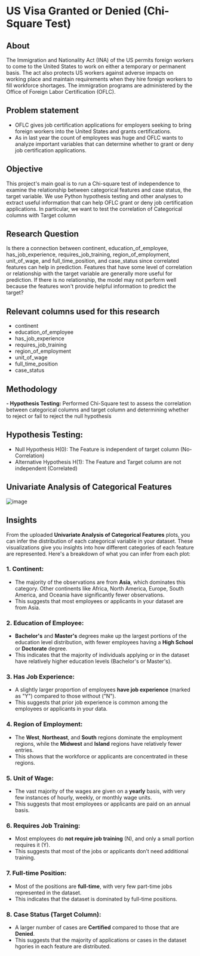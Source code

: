 # US Visa Granted or Denied (Chi-Square Test)

## About
The Immigration and Nationality Act (INA) of the US permits foreign workers to come to the United States to work on either a temporary or permanent basis. The act also protects US workers against adverse impacts on working place and maintain requirements when they hire foreign workers to fill workforce shortages. The immigration programs are administered by the Office of Foreign Labor Certification (OFLC).

## Problem statement
- OFLC gives job certification applications for employers seeking to bring foreign workers into the United States and grants certifications.
- As in last year the count of employees was huge and OFLC wants to analyze important variables that can determine whether to grant or deny job certification applications.

## Objective
This project's main goal is to run a Chi-square test of independence to examine the relationship between categorical features and case status, the target variable. We use Python hypothesis testing and other analyses to extract useful information that can help OFLC grant or deny job certification applications. In particular, we want to test the correlation of Categorical columns with Target column

## Research Question
Is there a connection between continent, education_of_employee, has_job_experience, requires_job_training, region_of_employment, unit_of_wage, and full_time_position, and case_status since correlated features can help in prediction. Features that have some level of correlation or relationship with the target variable are generally more useful for prediction. If there is no relationship, the model may not perform well because the features won't provide helpful information to predict the target?

## Relevant columns used for this research
- continent  
- education_of_employee 
- has_job_experience 
- requires_job_training 
- region_of_employment 
- unit_of_wage 
- full_time_position
- case_status

## Methodology
**- Hypothesis Testing:** Performed Chi-Square test to assess the correlation between categorical columns and target column and determining whether to reject or fail to reject the null hypothesis

## Hypothesis Testing:
- Null Hypothesis H(0): The Feature is independent of target column (No-Correlation)
- Alternative Hypothesis H(1): The Feature and Target column are not independent (Correlated)

## Univariate Analysis of Categorical Features
![image](https://github.com/user-attachments/assets/310e777a-9412-4d42-ba28-829ffd4ad744)

## **Insights**

From the uploaded **Univariate Analysis of Categorical Features** plots, you can infer the distribution of each categorical variable in your dataset. These visualizations give you insights into how different categories of each feature are represented. Here's a breakdown of what you can infer from each plot:

### 1. **Continent**:
   - The majority of the observations are from **Asia**, which dominates this category. Other continents like Africa, North America, Europe, South America, and Oceania have significantly fewer observations.
   - This suggests that most employees or applicants in your dataset are from Asia.

### 2. **Education of Employee**:
   - **Bachelor's** and **Master's** degrees make up the largest portions of the education level distribution, with fewer employees having a **High School** or **Doctorate** degree.
   - This indicates that the majority of individuals applying or in the dataset have relatively higher education levels (Bachelor's or Master's).

### 3. **Has Job Experience**:
   - A slightly larger proportion of employees **have job experience** (marked as "Y") compared to those without ("N").
   - This suggests that prior job experience is common among the employees or applicants in your data.

### 4. **Region of Employment**:
   - The **West**, **Northeast**, and **South** regions dominate the employment regions, while the **Midwest** and **Island** regions have relatively fewer entries.
   - This shows that the workforce or applicants are concentrated in these regions.

### 5. **Unit of Wage**:
   - The vast majority of the wages are given on a **yearly** basis, with very few instances of hourly, weekly, or monthly wage units.
   - This suggests that most employees or applicants are paid on an annual basis.

### 6. **Requires Job Training**:
   - Most employees do **not require job training** (N), and only a small portion requires it (Y).
   - This suggests that most of the jobs or applicants don’t need additional training.

### 7. **Full-time Position**:
   - Most of the positions are **full-time**, with very few part-time jobs represented in the dataset.
   - This indicates that the dataset is dominated by full-time positions.

### 8. **Case Status (Target Column)**:
   - A larger number of cases are **Certified** compared to those that are **Denied**.
   - This suggests that the majority of applications or cases in the dataset hgories in each feature are distributed.




